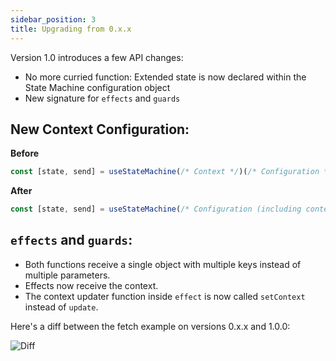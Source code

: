 ```yaml
---
sidebar_position: 3
title: Upgrading from 0.x.x
---
```


Version 1.0 introduces a few API changes:

- No more curried function: Extended state is now declared within the State Machine configuration object
- New signature for `effects` and `guards`

## New Context Configuration:

**Before**

```ts
const [state, send] = useStateMachine(/* Context */)(/* Configuration */);
```

**After**

```ts
const [state, send] = useStateMachine(/* Configuration (including context) */);
```

## `effects` and `guards`:

- Both functions receive a single object with multiple keys instead of multiple parameters.
- Effects now receive the context.
- The context updater function inside `effect` is now called `setContext` instead of `update`.

Here's a diff between the fetch example on versions 0.x.x and 1.0.0:

![Diff](https://user-images.githubusercontent.com/33676/121916961-3d768580-ccfa-11eb-9099-d6ba74fd6018.png)
